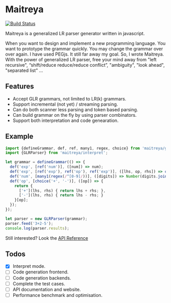 # Maitreya

[![Build Status](https://travis-ci.org/hackwaly/maitreya.svg)](https://travis-ci.org/hackwaly/maitreya)

Maitreya is a generalized LR parser generator written in javascript.

When you want to design and implement a new programming language. You want to prototype the grammar quickly. You may change the grammar over over again. I have used PEGjs. It still far away my goal. So, I wrote Maitreya. With the power of generalized LR parser, free your mind away from "left recursive", “shift/reduce reduce/reduce conflict”, "ambiguity", "look ahead", "separated list" ...

## Features

- Accept GLR grammars, not limited to LR(k) grammars.
- Support incremental (not yet) / streaming parsing.
- Can do both scanner less parsing and token based parsing.
- Can build grammar on the fly by using parser combinators.
- Support both interpretation and code genearation.

## Example

```javascript
import {defineGrammar, def, ref, many1, regex, choice} from 'maitreya/grammar';
import {GLRParser} from 'maitreya/interpret';

let grammar = defineGrammar(() => {
  def('exp', [ref('num')], ([num]) => num);
  def('exp', [ref('exp'), ref('op'), ref('exp')], ([lhs, op, rhs]) => op(lhs, rhs));
  def('num', [many1(regex(/^[0-9]/))], ([digits]) => Number(digits.join('')));
  def('op', [choice('+', '-')], ([op]) => {
    return {
      ['+'](lhs, rhs) { return lhs + rhs; },
      ['-'](lhs, rhs) { return lhs - rhs; }
    }[op];
  });
});

let parser = new GLRParser(grammar);
parser.feed('3+2-5');
console.log(parser.results);
```
Still interested? Look the [API Reference](https://github.com/hackwaly/maitreya/wiki/API-Reference)

## Todos

- [x] Interpret mode.
- [ ] Code generation frontend.
- [ ] Code generation backends.
- [ ] Complete the test cases.
- [ ] API documentation and website.
- [ ] Performance benchmark and optimisation.
